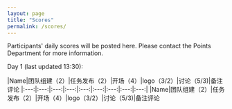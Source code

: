 ```yaml
---
layout: page
title: "Scores"
permalink: /scores/
---
```


Participants' daily scores will be posted here. Please contact the Points Department for more information.

Day 1 (last updated 13:30):

|Name|团队组建（2）|任务发布（2）|开场（4）|logo（3/2）|讨论（5/3)|备注评论
|:---:|:---:|:---:|:---:|:---:|:---:|:---:|:---:|:---:|
|Name|团队组建（2）|任务发布（2）|开场（4）|logo（3/2）|讨论（5/3)|备注评论